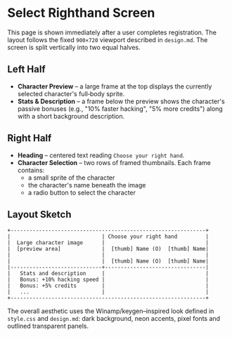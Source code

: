 # Select Righthand Screen

This page is shown immediately after a user completes registration. The layout follows the fixed `900×720` viewport described in `design.md`. The screen is split vertically into two equal halves.

## Left Half

* **Character Preview** – a large frame at the top displays the currently selected character's full‑body sprite.
* **Stats & Description** – a frame below the preview shows the character's passive bonuses (e.g., "10% faster hacking", "5% more credits") along with a short background description.

## Right Half

* **Heading** – centered text reading `Choose your right hand`.
* **Character Selection** – two rows of framed thumbnails. Each frame contains:
  * a small sprite of the character
  * the character's name beneath the image
  * a radio button to select the character

## Layout Sketch

```
+--------------------------------------------------------------+
|                             | Choose your right hand         |
|  Large character image      |                                |
|  [preview area]             |  [thumb] Name (O)  [thumb] Name|
|                             |                                |
|                             |  [thumb] Name (O)  [thumb] Name|
|-----------------------------+--------------------------------|
|   Stats and description     |                                |
|   Bonus: +10% hacking speed |                                |
|   Bonus: +5% credits        |                                |
|   ...                       |                                |
+--------------------------------------------------------------+
```

The overall aesthetic uses the Winamp/keygen–inspired look defined in `style.css` and `design.md`: dark background, neon accents, pixel fonts and outlined transparent panels.
